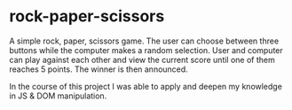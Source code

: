 # rock-paper-scissors

A simple rock, paper, scissors game. The user can choose between three buttons while the computer makes a random selection. User and computer can play against each other and view the current score until one of them reaches 5 points. The winner is then announced. 

In the course of this project I was able to apply and deepen my knowledge in JS & DOM manipulation.
